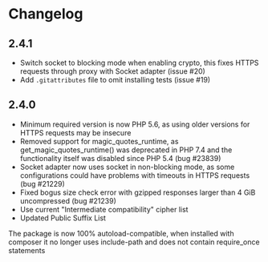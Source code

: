 # Changelog

## 2.4.1
* Switch socket to blocking mode when enabling crypto, this fixes HTTPS requests
  through proxy with Socket adapter (issue #20)
* Add `.gitattributes` file to omit installing tests (issue #19)

## 2.4.0

* Minimum required version is now PHP 5.6, as using older versions for HTTPS
  requests may be insecure
* Removed support for magic_quotes_runtime, as get_magic_quotes_runtime()
  was deprecated in PHP 7.4 and the functionality itself was disabled 
  since PHP 5.4 (bug #23839)
* Socket adapter now uses socket in non-blocking mode, as some configurations
  could have problems with timeouts in HTTPS requests (bug #21229)
* Fixed bogus size check error with gzipped responses larger than 4 GiB
  uncompressed (bug #21239)
* Use current &quot;Intermediate compatibility&quot; cipher list
* Updated Public Suffix List

The package is now 100% autoload-compatible, when installed with composer it
no longer uses include-path and does not contain require_once statements
